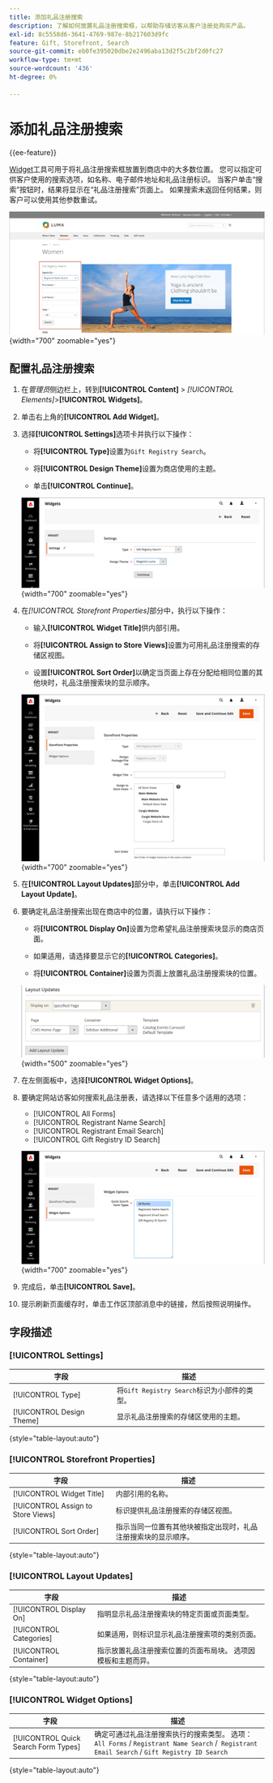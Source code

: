 ```yaml
---
title: 添加礼品注册搜索
description: 了解如何放置礼品注册搜索框，以帮助存储访客从客户注册处购买产品。
exl-id: 8c5558d6-3641-4769-987e-8b217603d9fc
feature: Gift, Storefront, Search
source-git-commit: eb0fe395020dbe2e2496aba13d2f5c2bf2d0fc27
workflow-type: tm+mt
source-wordcount: '436'
ht-degree: 0%

---
```


# 添加礼品注册搜索

{{ee-feature}}

[Widget](../content-design/widgets.md)工具可用于将礼品注册搜索框放置到商店中的大多数位置。 您可以指定可供客户使用的搜索选项，如名称、电子邮件地址和礼品注册标识。 当客户单击“搜索”按钮时，结果将显示在“礼品注册搜索”页面上。 如果搜索未返回任何结果，则客户可以使用其他参数重试。

![示例店面 — 礼品注册搜索](./assets/storefront-gift-registry-search.png){width="700" zoomable="yes"}

## 配置礼品注册搜索

1. 在&#x200B;_管理员_&#x200B;侧边栏上，转到&#x200B;**[!UICONTROL Content]** > _[!UICONTROL Elements]_>**[!UICONTROL Widgets]**。

1. 单击右上角的&#x200B;**[!UICONTROL Add Widget]**。

1. 选择&#x200B;**[!UICONTROL Settings]**&#x200B;选项卡并执行以下操作：

   - 将&#x200B;**[!UICONTROL Type]**&#x200B;设置为`Gift Registry Search`。

   - 将&#x200B;**[!UICONTROL Design Theme]**&#x200B;设置为商店使用的主题。

   - 单击&#x200B;**[!UICONTROL Continue]**。

   ![礼品注册表 — 搜索设置](./assets/widget-gift-registry-search-settings.png){width="700" zoomable="yes"}

1. 在&#x200B;_[!UICONTROL Storefront Properties]_&#x200B;部分中，执行以下操作：

   - 输入&#x200B;**[!UICONTROL Widget Title]**&#x200B;供内部引用。

   - 将&#x200B;**[!UICONTROL Assign to Store Views]**&#x200B;设置为可用礼品注册搜索的存储区视图。

   - 设置&#x200B;**[!UICONTROL Sort Order]**&#x200B;以确定当页面上存在分配给相同位置的其他块时，礼品注册搜索块的显示顺序。

   ![礼品注册表 — 店面属性](./assets/widget-gift-registry-search-storefront-properties.png){width="700" zoomable="yes"}

1. 在&#x200B;**[!UICONTROL Layout Updates]**&#x200B;部分中，单击&#x200B;**[!UICONTROL Add Layout Update]**。

1. 要确定礼品注册搜索出现在商店中的位置，请执行以下操作：

   - 将&#x200B;**[!UICONTROL Display On]**&#x200B;设置为您希望礼品注册搜索块显示的商店页面。

   - 如果适用，请选择要显示它的&#x200B;**[!UICONTROL Categories]**。

   - 将&#x200B;**[!UICONTROL Container]**&#x200B;设置为页面上放置礼品注册搜索块的位置。

   ![礼品注册表 — 布局更新](./assets/widget-gift-registry-search-layout-updates.png){width="500" zoomable="yes"}

1. 在左侧面板中，选择&#x200B;**[!UICONTROL Widget Options]**。

1. 要确定网站访客如何搜索礼品注册表，请选择以下任意多个适用的选项：

   - [!UICONTROL All Forms]
   - [!UICONTROL Registrant Name Search]
   - [!UICONTROL Registrant Email Search]
   - [!UICONTROL Gift Registry ID Search]

   ![礼品注册表 — widget选项](./assets/widget-gift-registry-search-widget-options.png){width="700" zoomable="yes"}

1. 完成后，单击&#x200B;**[!UICONTROL Save]**。

1. 提示刷新页面缓存时，单击工作区顶部消息中的链接，然后按照说明操作。

## 字段描述

### [!UICONTROL Settings]

| 字段 | 描述 |
|--- |--- |
| [!UICONTROL Type] | 将`Gift Registry Search`标识为小部件的类型。 |
| [!UICONTROL Design Theme] | 显示礼品注册搜索的存储区使用的主题。 |

{style="table-layout:auto"}

### [!UICONTROL Storefront Properties]

| 字段 | 描述 |
|--- |--- |
| [!UICONTROL Widget Title] | 内部引用的名称。 |
| [!UICONTROL Assign to Store Views] | 标识提供礼品注册搜索的存储区视图。 |
| [!UICONTROL Sort Order] | 指示当同一位置有其他块被指定出现时，礼品注册搜索块的显示顺序。 |

{style="table-layout:auto"}

### [!UICONTROL Layout Updates]

| 字段 | 描述 |
|--- |--- |
| [!UICONTROL Display On] | 指明显示礼品注册搜索块的特定页面或页面类型。 |
| [!UICONTROL Categories] | 如果适用，则标识显示礼品注册搜索项的类别页面。 |
| [!UICONTROL Container] | 指示放置礼品注册搜索位置的页面布局块。 选项因模板和主题而异。 |

{style="table-layout:auto"}

### [!UICONTROL Widget Options]

| 字段 | 描述 |
|--- |--- |
| [!UICONTROL Quick Search Form Types] | 确定可通过礼品注册搜索执行的搜索类型。 选项： `All Forms` / `Registrant Name Search` /` Registrant Email Search` / `Gift Registry ID Search` |

{style="table-layout:auto"}
